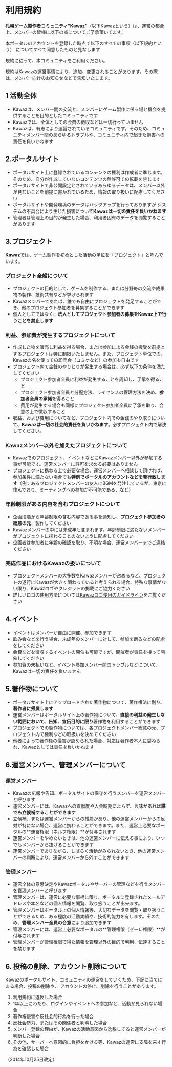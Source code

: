 # 利用規約

 **札幌ゲーム製作者コミュニティ”Kawaz”**（以下Kawazという）は、運営の都合上、メンバーの皆様に以下の点についてご了承頂いてます。
 
 本ポータルのアカウントを登録した時点で以下のすべての事項（以下規約という） についてすべて同意したものと見なします 


規約に従って、本コミュニティをご利用ください。

規約はKawazの運営事情により、追加、変更されることがあります。その際は、メンバー向けのお知らせなどで告知いたします。


## 1 活動全体

- Kawazは、メンバー間の交流と、メンバーにゲーム製作に係る場と機会を提供することを目的としたコミュニティです
- Kawazでは、全体としての会費の徴収などは一切行っていません
- Kawazは、有志により運営されているコミュニティです。そのため、コミュニティメンバー間のあらゆるトラブルや、コミュニティ内で起きた損害への責任を負いかねます

## 2.ポータルサイト

- ポータルサイト上に登録されているコンテンツの権利は作成者に準じます。そのため、自分が作成していないコンテンツの無許可での転載を禁じます
- ポータルサイトで非公開設定とされているあらゆるデータは、メンバー以外が見ないことを前提に書かれているため、情報の取り扱いに配慮してください
- ポータルサイトや開発環境のデータはバックアップを行っておりますが システムの不具合により生じた損害について**Kawazは一切の責任を負いかねます**
- 管理者は管理上の目的が発生した場合、利用者固有のデータを閲覧することがあります


## 3.プロジェクト

**Kawaz**では、ゲーム製作を初めとした活動の単位を「プロジェクト」と呼んでいます。

### プロジェクト全般について

- プロジェクトの目的として、ゲームを制作する、または分野毎の交流や成果物の製作、技術共有などが挙げられます
- Kawazメンバーであれば、誰でも自由にプロジェクトを発足することができ、他のプロジェクト参加者を募集することができます
- 個人としてではなく、**法人としてプロジェクト参加者の募集をKawaz上で行うことを禁止します**

### 利益、参加費が発生するプロジェクトについて 

- 作成した物を販売し利益を得る場合、または参加による金銭の授受を前提とするプロジェクトは特に制限いたしません。また、プロジェクト単位での、Kawazの名を使っての即売会（コミケなど）の参加も自由です
- プロジェクト内で金銭のやりとりが発生する場合は、必ず以下の条件を満たしてください
    - プロジェクト参加者全員に利益が発生することを周知し、了承を得ること
    - プロジェクト参加者全員と分配方法、ライセンスの管理方法を決め、**参加者全員の承諾**を得ること
    - 費用が発生する場合も同様にプロジェクト参加者全員に了承を取り、合意の上で徴収すること
- 収益、および費用についてなど、プロジェクト内での金銭のやり取りについて、**Kawazは一切の社会的責任を負いかねます**。必ずプロジェクト内で解決してください。

### Kawazメンバー以外を加えたプロジェクトについて

- Kawazでのプロジェクト、イベントなどにKawazメンバー以外が参加する事が可能です。運営メンバーに許可を求める必要はありません
- プロジェクトに携わる上で必要な場合、運営メンバーへ相談して頂ければ、参加条件に満たない場合でも**特例でポータルのアカウントなどを発行致します**（例：あるプロジェクトメンバーの友人にBGMを発注しているが、東京に住んでおり、ミーティングへの参加が不可能である、など）


### 年齢制限がある内容を含むプロジェクトについて 

- 企画段階から年齢制限の含む内容である事を通知し、**プロジェクト参加者の総意の元**、製作してください
- Kawazメンバーの中には未成年も含まれます。年齢制限に満たないメンバーがプロジェクトに携わることのないように配慮してください
- 企画者は参加者に年齢の確認を取り、不明な場合、運営メンバーまでご連絡ください

### 完成作品におけるKawazの扱いについて

- プロジェクトメンバーの大多数をKawazメンバーが占めるなど、プロジェクトの遂行にKawazが大きく関わっていると考えられる場合、特殊な事情がない限り、Kawazロゴやクレジットの掲載にご協力ください
- 詳しいロゴの使用方法については[Kawazロゴ使用のガイドライン](/logo-guideline/)をご覧ください


## 4.イベント

- イベントはメンバーが自由に開催、参加できます
- 飲み会などを行う場合、未成年のメンバーに対して、参加を断るなどの配慮をしてください
- 会費などを徴収するイベントの開催も可能ですが、開催者が責任を持って開催してください
- 参加費の未払いなど、イベント参加メンバー間のトラブルなどについて、Kawazは一切の責任を負いません

## 5.著作物について

- ポータルサイト上にアップロードされた著作物について、著作権法に則り、**著作者に帰属します**
- 運営メンバーはポータルサイト上の著作物について、**直接の利益の発生しない範囲において、告知、宣伝目的に限り**著作物を利用することができます
- プロジェクトでの製作物については、各プロジェクトメンバー総意の元、プロジェクト内で権利などの取扱いを決めてください
- 他者によって著作権の侵害が認められた場合、対応は著作者本人に委ねられ、Kawazとしては責任を負いかねます

## 6.運営メンバー、管理メンバーについて

### 運営メンバー

- Kawazの広報や告知、ポータルサイトの保守を行うメンバーを運営メンバーと呼びます
- 運営メンバーには、Kawazへの貢献度や入会時期によらず、興味があれば**誰でも立候補することができます**
- 立候補、または運営メンバーからの推薦があり、他の運営メンバーからの反対が特にない場合、運営に携わることができます。また、運営上必要なポータルの**運営権限（ネルフ権限）**が付与されます
- 運営メンバーをやめたいときは、他の運営メンバーに伝える事により、いつでもメンバーから抜けることができます
- 運営メンバーでありながら、しばらく活動がみられないとき、他の運営メンバーの判断により、運営メンバーから外すことができます

### 管理メンバー

- 運営全体の意思決定やKawazポータルやサーバーの管理などを行うメンバーを管理メンバーと呼びます
- 管理メンバーは、運営に必要な事柄に限り、ポータルに登録されたメールアドレスや本名などの個人情報を閲覧、取り扱うことが出来ます。
- 管理メンバーはポータル上の個人情報等、大切なデータを閲覧・取り扱うことができるため、ある程度の活動実績や、技術的能力を有します。そのため、**管理メンバー全員の合意**により追加できます
- 管理メンバーには、運営上必要なポータルの**管理権限（ゼーレ権限）**が付与されます
- 管理メンバーが管理権限で得た情報を管理以外の目的で利用、伝達することを禁じます


## 6. 投稿の削除、アカウント削除について

Kawazのポータルサイト、コミュニティの運営をしていくため、下記に当てはまる場合、投稿の削除や、 
アカウントの停止、削除を行うことがあります。

1. 利用規約に違反した場合
2. 1年以上にわたり、ログインやイベントへの参加など、活動が見られない場合
3. 著作権侵害や反社会的行為を行った場合
4. 反社会勢力、またはその関係者と判明した場合
5. メンバー登録の理由が、Kawazの活動意図から逸脱してると運営メンバーが判断した場合
6. その他、サーバーへ意図的に負担をかける等、Kawazの運営に支障を来す行為を確認した場合

（2014年10月25日改定）
